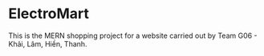 # ElectroMart
This is the MERN shopping project for a website carried out by Team G06 - Khải, Lâm, Hiền, Thanh.
